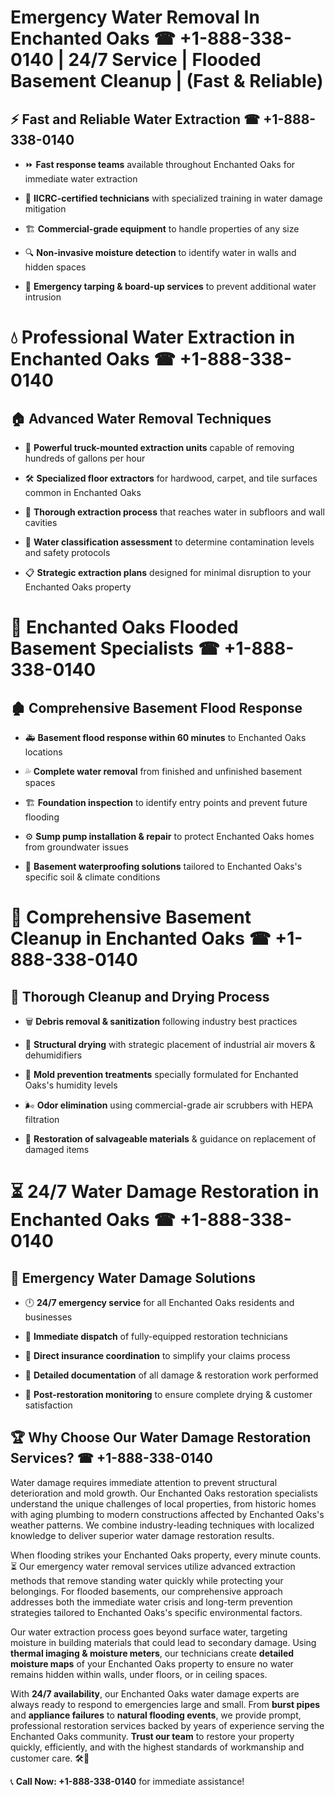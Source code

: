 # Emergency Water Removal In Enchanted Oaks ☎ +1-888-338-0140 | 24/7 Service | Flooded Basement Cleanup | (Fast & Reliable)  

## ⚡ Fast and Reliable Water Extraction ☎ +1-888-338-0140  
- ⏩ **Fast response teams** available throughout Enchanted Oaks for immediate water extraction  
- 🏅 **IICRC-certified technicians** with specialized training in water damage mitigation  
- 🏗️ **Commercial-grade equipment** to handle properties of any size  
- 🔍 **Non-invasive moisture detection** to identify water in walls and hidden spaces  
- 🛑 **Emergency tarping & board-up services** to prevent additional water intrusion  

# 💧 Professional Water Extraction in Enchanted Oaks ☎ +1-888-338-0140  

## 🏠 Advanced Water Removal Techniques  
- 🚛 **Powerful truck-mounted extraction units** capable of removing hundreds of gallons per hour  
- 🛠️ **Specialized floor extractors** for hardwood, carpet, and tile surfaces common in Enchanted Oaks  
- 📏 **Thorough extraction process** that reaches water in subfloors and wall cavities  
- 🧪 **Water classification assessment** to determine contamination levels and safety protocols  
- 📋 **Strategic extraction plans** designed for minimal disruption to your Enchanted Oaks property  

# 🌊 Enchanted Oaks Flooded Basement Specialists ☎ +1-888-338-0140  

## 🏚️ Comprehensive Basement Flood Response  
- 🚑 **Basement flood response within 60 minutes** to Enchanted Oaks locations  
- 💦 **Complete water removal** from finished and unfinished basement spaces  
- 🏗️ **Foundation inspection** to identify entry points and prevent future flooding  
- ⚙️ **Sump pump installation & repair** to protect Enchanted Oaks homes from groundwater issues  
- 🌱 **Basement waterproofing solutions** tailored to Enchanted Oaks's specific soil & climate conditions  

# 🧹 Comprehensive Basement Cleanup in Enchanted Oaks ☎ +1-888-338-0140  

## 🔄 Thorough Cleanup and Drying Process  
- 🗑️ **Debris removal & sanitization** following industry best practices  
- 💨 **Structural drying** with strategic placement of industrial air movers & dehumidifiers  
- 🦠 **Mold prevention treatments** specially formulated for Enchanted Oaks's humidity levels  
- 🌬️ **Odor elimination** using commercial-grade air scrubbers with HEPA filtration  
- 🔧 **Restoration of salvageable materials** & guidance on replacement of damaged items  

# ⏳ 24/7 Water Damage Restoration in Enchanted Oaks ☎ +1-888-338-0140  

## 🚀 Emergency Water Damage Solutions  
- 🕛 **24/7 emergency service** for all Enchanted Oaks residents and businesses  
- 🚒 **Immediate dispatch** of fully-equipped restoration technicians  
- 🏦 **Direct insurance coordination** to simplify your claims process  
- 📜 **Detailed documentation** of all damage & restoration work performed  
- 🔎 **Post-restoration monitoring** to ensure complete drying & customer satisfaction  

## 🏆 Why Choose Our Water Damage Restoration Services? ☎ +1-888-338-0140  
Water damage requires immediate attention to prevent structural deterioration and mold growth. Our Enchanted Oaks restoration specialists understand the unique challenges of local properties, from historic homes with aging plumbing to modern constructions affected by Enchanted Oaks's weather patterns. We combine industry-leading techniques with localized knowledge to deliver superior water damage restoration results.  

When flooding strikes your Enchanted Oaks property, every minute counts. ⏳ Our emergency water removal services utilize advanced extraction methods that remove standing water quickly while protecting your belongings. For flooded basements, our comprehensive approach addresses both the immediate water crisis and long-term prevention strategies tailored to Enchanted Oaks's specific environmental factors.  

Our water extraction process goes beyond surface water, targeting moisture in building materials that could lead to secondary damage. Using **thermal imaging & moisture meters**, our technicians create **detailed moisture maps** of your Enchanted Oaks property to ensure no water remains hidden within walls, under floors, or in ceiling spaces.  

With **24/7 availability**, our Enchanted Oaks water damage experts are always ready to respond to emergencies large and small. From **burst pipes** and **appliance failures** to **natural flooding events**, we provide prompt, professional restoration services backed by years of experience serving the Enchanted Oaks community. **Trust our team** to restore your property quickly, efficiently, and with the highest standards of workmanship and customer care. 🛠️💪  

📞 **Call Now: +1-888-338-0140** for immediate assistance!